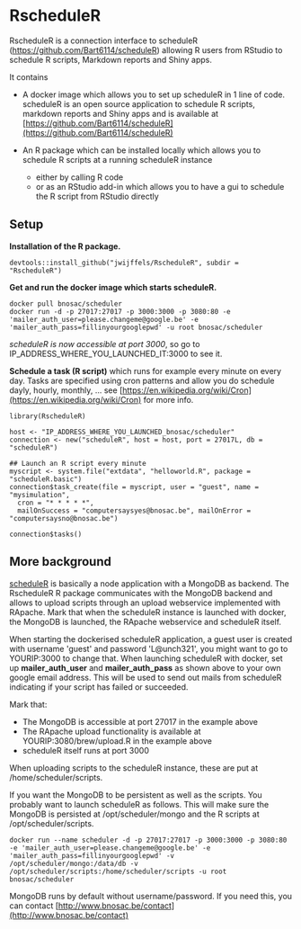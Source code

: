 RscheduleR
=================

RscheduleR is a connection interface to scheduleR (https://github.com/Bart6114/scheduleR) allowing R users from RStudio to schedule R scripts, Markdown reports and Shiny apps.

It contains

* A docker image which allows you to set up scheduleR in 1 line of code. scheduleR is an open source application to schedule R scripts, markdown reports and Shiny apps and is available at [https://github.com/Bart6114/scheduleR](https://github.com/Bart6114/scheduleR)
 
* An R package which can be installed locally which allows you to schedule R scripts at a running scheduleR instance
    + either by calling R code
    + or as an RStudio add-in which allows you to have a gui to schedule the R script from RStudio directly
    
Setup
------------------------------

**Installation of the R package.**

```
devtools::install_github("jwijffels/RscheduleR", subdir = "RscheduleR")
```

**Get and run the docker image which starts scheduleR.**

```
docker pull bnosac/scheduler
docker run -d -p 27017:27017 -p 3000:3000 -p 3080:80 -e 'mailer_auth_user=please.changeme@google.be' -e 'mailer_auth_pass=fillinyourgooglepwd' -u root bnosac/scheduler 
```

*scheduleR is now accessible at port 3000*, so go to IP_ADDRESS_WHERE_YOU_LAUNCHED_IT:3000 to see it.

**Schedule a task (R script)** which runs for example every minute on every day. Tasks are specified using cron patterns and allow you do schedule dayly, hourly, monthly, ... see [https://en.wikipedia.org/wiki/Cron](https://en.wikipedia.org/wiki/Cron) for more info.


```
library(RscheduleR)

host <- "IP_ADDRESS_WHERE_YOU_LAUNCHED_bnosac/scheduler"
connection <- new("scheduleR", host = host, port = 27017L, db = "scheduleR")

## Launch an R script every minute 
myscript <- system.file("extdata", "helloworld.R", package = "scheduleR.basic")
connection$task_create(file = myscript, user = "guest", name = "mysimulation", 
  cron = "* * * * *", 
  mailOnSuccess = "computersaysyes@bnosac.be", mailOnError = "computersaysno@bnosac.be")
  
connection$tasks()
```


More background
------------------------------

[scheduleR](https://github.com/Bart6114/scheduleR) is basically a node application with a MongoDB as backend. The RscheduleR R package communicates with the MongoDB backend and allows to upload scripts through an upload webservice implemented with RApache.
Mark that when the scheduleR instance is launched with docker, the MongoDB is launched, the RApache webservice and scheduleR itself. 

When starting the dockerised scheduleR application, a guest user is created with username 'guest' and password 'L@unch321', you might want to go to YOURIP:3000 to change that. When launching scheduleR with docker, set up **mailer_auth_user** and **mailer_auth_pass** as shown above to your own google email address. This will be used to send out mails from scheduleR indicating if your script has failed or succeeded. 

Mark that:

* The MongoDB is accessible at port 27017 in the example above
* The RApache upload functionality is available at YOURIP:3080/brew/upload.R in the example above  
* scheduleR itself runs at port 3000

When uploading scripts to the scheduleR instance, these are put at /home/scheduler/scripts.

If you want the MongoDB to be persistent as well as the scripts. You probably want to launch scheduleR as follows. This will make sure the MongoDB is persisted at /opt/scheduler/mongo and the R scripts at /opt/scheduler/scripts.

```
docker run --name scheduler -d -p 27017:27017 -p 3000:3000 -p 3080:80 -e 'mailer_auth_user=please.changeme@google.be' -e 'mailer_auth_pass=fillinyourgooglepwd' -v /opt/scheduler/mongo:/data/db -v /opt/scheduler/scripts:/home/scheduler/scripts -u root bnosac/scheduler 
```

MongoDB runs by default without username/password. If you need this, you can contact [http://www.bnosac.be/contact](http://www.bnosac.be/contact)


